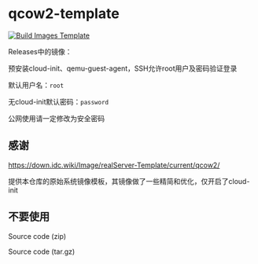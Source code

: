 # qcow2-template

[![Build Images Template](https://github.com/myxuchangbin/qcow2-template/actions/workflows/build.yml/badge.svg)](https://github.com/myxuchangbin/qcow2-template/actions/workflows/build.yml)

Releases中的镜像：

预安装cloud-init、qemu-guest-agent，SSH允许root用户及密码验证登录

默认用户名：```root```

无cloud-init默认密码：```password```

公网使用请一定修改为安全密码

## 感谢

https://down.idc.wiki/Image/realServer-Template/current/qcow2/

提供本仓库的原始系统镜像模板，其镜像做了一些精简和优化，仅开启了cloud-init

## 不要使用

Source code (zip)

Source code (tar.gz)